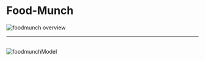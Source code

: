 # Food-Munch

<img src="images/OverView/Foodmunch_Application.png" alt="foodmunch overview" />
<hr/>
<br/>

<img src="images/OverView/model.png" alt="foodmunchModel" />
